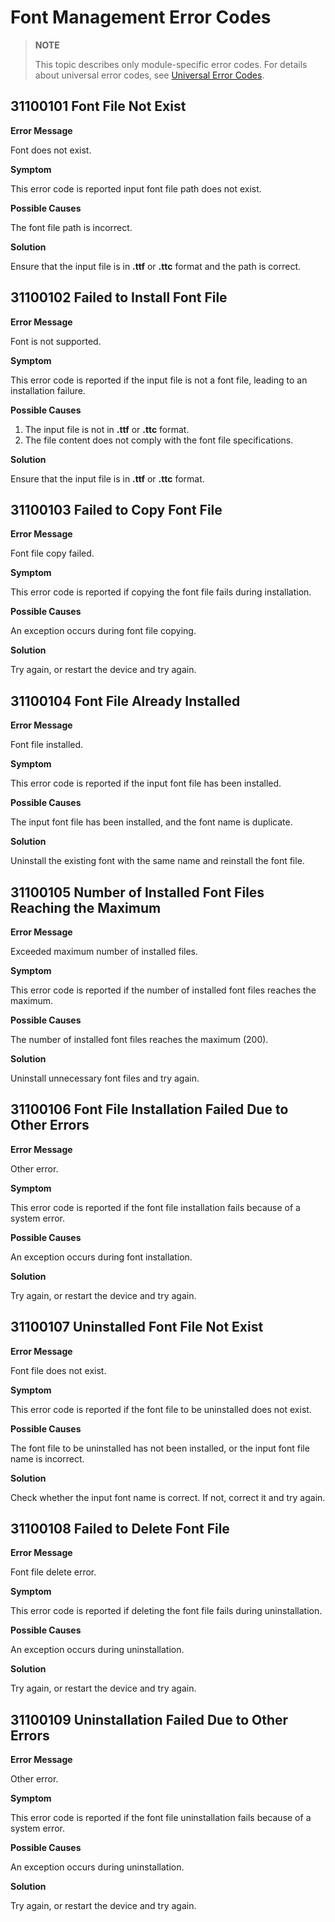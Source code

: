 # Font Management Error Codes

<!--Kit: Localization Kit-->
<!--Subsystem: Global-->
<!--Owner: @liule_123-->
<!--Designer: @buda_wy-->
<!--Tester: @lpw_work-->
<!--Adviser: @Brilliantry_Rui-->

> **NOTE**
>
> This topic describes only module-specific error codes. For details about universal error codes, see [Universal Error Codes](../errorcode-universal.md).

## 31100101 Font File Not Exist

**Error Message**

Font does not exist.

**Symptom**

This error code is reported input font file path does not exist.

**Possible Causes**

The font file path is incorrect.
 
**Solution**

Ensure that the input file is in **.ttf** or **.ttc** format and the path is correct.

## 31100102 Failed to Install Font File

**Error Message**

Font is not supported.

**Symptom**

This error code is reported if the input file is not a font file, leading to an installation failure.

**Possible Causes**

1. The input file is not in **.ttf** or **.ttc** format.
2. The file content does not comply with the font file specifications.
 
**Solution**

Ensure that the input file is in **.ttf** or **.ttc** format.

## 31100103 Failed to Copy Font File

**Error Message**

Font file copy failed.

**Symptom**

This error code is reported if copying the font file fails during installation.

**Possible Causes**

An exception occurs during font file copying.
 
**Solution**

Try again, or restart the device and try again.

## 31100104 Font File Already Installed

**Error Message**

Font file installed.

**Symptom**

This error code is reported if the input font file has been installed.

**Possible Causes**

The input font file has been installed, and the font name is duplicate.
 
**Solution**

Uninstall the existing font with the same name and reinstall the font file.

## 31100105 Number of Installed Font Files Reaching the Maximum

**Error Message**

Exceeded maximum number of installed files.

**Symptom**

This error code is reported if the number of installed font files reaches the maximum.

**Possible Causes**

The number of installed font files reaches the maximum (200).
 
**Solution**

Uninstall unnecessary font files and try again.

## 31100106 Font File Installation Failed Due to Other Errors

**Error Message**

Other error.

**Symptom**

This error code is reported if the font file installation fails because of a system error. 

**Possible Causes**

An exception occurs during font installation.
 
**Solution**

Try again, or restart the device and try again.

## 31100107 Uninstalled Font File Not Exist

**Error Message**

Font file does not exist.

**Symptom**

This error code is reported if the font file to be uninstalled does not exist.

**Possible Causes**

The font file to be uninstalled has not been installed, or the input font file name is incorrect.
 
**Solution**

Check whether the input font name is correct. If not, correct it and try again.

## 31100108 Failed to Delete Font File

**Error Message**

Font file delete error.

**Symptom**

This error code is reported if deleting the font file fails during uninstallation.

**Possible Causes**

An exception occurs during uninstallation.
 
**Solution**

Try again, or restart the device and try again.

## 31100109 Uninstallation Failed Due to Other Errors

**Error Message**

Other error.

**Symptom**

This error code is reported if the font file uninstallation fails because of a system error. 

**Possible Causes**

An exception occurs during uninstallation.
 
**Solution**

Try again, or restart the device and try again.
